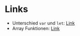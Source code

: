 # Links

- Unterschied `var` und `let`: [Link](https://sentry.io/answers/difference-between-let-and-var-in-javascript/#:~:text=The%20difference%20between%20let%20and,in%20which%20they're%20declared.)
- Array Funktionen: [Link](https://www.w3schools.com/js/js_array_methods.asp)
